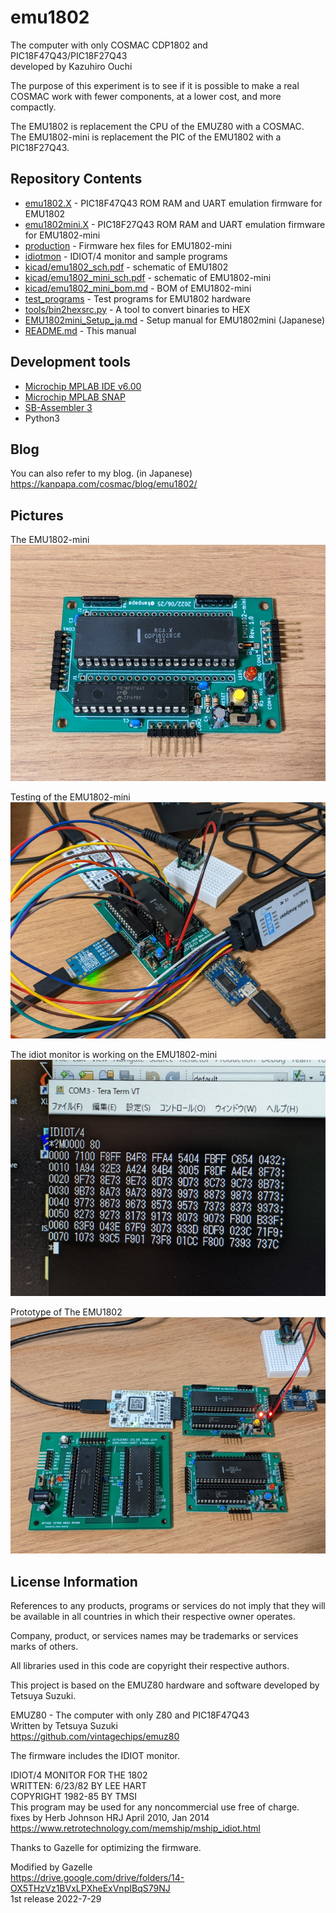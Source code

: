 # emu1802
The computer with only COSMAC CDP1802 and PIC18F47Q43/PIC18F27Q43  
developed by Kazuhiro Ouchi

The purpose of this experiment is to see if it is possible to make a real COSMAC work with fewer components, at a lower cost, and more compactly.

The EMU1802 is replacement the CPU of the EMUZ80 with a COSMAC.  
The EMU1802-mini is replacement the PIC of the EMU1802 with a PIC18F27Q43.  

## Repository Contents
- [emu1802.X](/emu1802.X/) - PIC18F47Q43 ROM RAM and UART emulation firmware for EMU1802
- [emu1802mini.X](/emu1802mini.X/) - PIC18F27Q43 ROM RAM and UART emulation firmware for EMU1802-mini
- [production](/production/) - Firmware hex files for EMU1802-mini
- [idiotmon](/idiotmon/) - IDIOT/4 monitor and sample programs
- [kicad/emu1802_sch.pdf](/kicad/emu1802_sch.pdf) - schematic of EMU1802
- [kicad/emu1802_mini_sch.pdf](/kicad/emu1802_mini_sch.pdf) - schematic of EMU1802-mini
- [kicad/emu1802_mini_bom.md](/kicad/emu1802_mini_bom.md) - BOM of EMU1802-mini
- [test_programs](/test_programs/) - Test programs for EMU1802 hardware
- [tools/bin2hexsrc.py](/tools/bin2hexsrc.py) - A tool to convert binaries to HEX
- [EMU1802mini_Setup_ja.md](/EMU1802mini_Setup_ja.md) - Setup manual for EMU1802mini (Japanese)
- [README.md](/README.md) - This manual

## Development tools
- [Microchip MPLAB IDE v6.00](https://www.microchip.com/en-us/tools-resources/develop/mplab-x-ide)
- [Microchip MPLAB SNAP](https://www.microchip.com/en-us/development-tool/PG164100)
- [SB-Assembler 3](https://www.sbprojects.net/sbasm/)
- Python3

## Blog
You can also refer to my blog. (in Japanese)  
https://kanpapa.com/cosmac/blog/emu1802/

## Pictures

The EMU1802-mini  
![EMU1802-mini](/pictures/emu1802-mini.jpg)

Testing of the EMU1802-mini  
![Testing of EMU1802-mini](/pictures/emu1802-mini-uart-test0703.jpg)

The idiot monitor is working on the EMU1802-mini  
![The idiot monitor is working on emu1802-mini](/pictures/emu1802-mini-idiot-monitor.jpg)

Prototype of The EMU1802  
![Prototype of The EMU1802](/pictures/emu1802-series.jpg)


## License Information
References to any products, programs or services do not imply that they will be available in all countries in which their respective owner operates.  

Company, product, or services names may be trademarks or services marks of others.  

All libraries used in this code are copyright their respective authors.  

This project is based on the EMUZ80 hardware and software developed by Tetsuya Suzuki.

EMUZ80 - The computer with only Z80 and PIC18F47Q43  
  Written by Tetsuya Suzuki  
  https://github.com/vintagechips/emuz80  

The firmware includes the IDIOT monitor.  

IDIOT/4 MONITOR FOR THE 1802  
  WRITTEN: 6/23/82 BY LEE HART  
  COPYRIGHT 1982-85 BY TMSI  
  This program may be used for any noncommercial use free of charge.  
  fixes by Herb Johnson HRJ April 2010, Jan 2014  
  https://www.retrotechnology.com/memship/mship_idiot.html

Thanks to Gazelle for optimizing the firmware.  

  Modified by Gazelle  
  https://drive.google.com/drive/folders/14-OX5THzVz1BVxLPXheExVnpIBqS79NJ  
  1st release 2022-7-29

